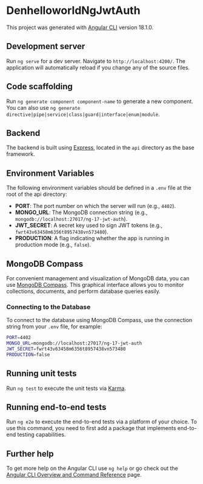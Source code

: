 # DenhelloworldNgJwtAuth

This project was generated with [Angular CLI](https://github.com/angular/angular-cli) version 18.1.0.

## Development server

Run `ng serve` for a dev server. Navigate to `http://localhost:4200/`. The application will automatically reload if you change any of the source files.

## Code scaffolding

Run `ng generate component component-name` to generate a new component. You can also use `ng generate directive|pipe|service|class|guard|interface|enum|module`.

## Backend
The backend is built using [Express](https://expressjs.com), located in the `api` directory as the base framework.

## Environment Variables

The following environment variables should be defined in a `.env` file at the root of the api directory:

- **PORT**: The port number on which the server will run (e.g., `4402`).
- **MONGO_URL**: The MongoDB connection string (e.g., `mongodb://localhost:27017/ng-17-jwt-auth`).
- **JWT_SECRET**: A secret key used to sign JWT tokens (e.g., `fwrt43v63458m6356t8957438vn573480`).
- **PRODUCTION**: A flag indicating whether the app is running in production mode (e.g., `false`).

## MongoDB Compass

For convenient management and visualization of MongoDB data, you can use [MongoDB Compass](https://www.mongodb.com/products/compass). This graphical interface allows you to monitor collections, documents, and perform database queries easily.

### Connecting to the Database

To connect to the database using MongoDB Compass, use the connection string from your `.env` file, for example:

```bash
PORT=4402
MONGO_URL=mongodb://localhost:27017/ng-17-jwt-auth
JWT_SECRET=fwrt43v63458m6356t8957438vn573480
PRODUCTION=false
```

## Running unit tests

Run `ng test` to execute the unit tests via [Karma](https://karma-runner.github.io).

## Running end-to-end tests

Run `ng e2e` to execute the end-to-end tests via a platform of your choice. To use this command, you need to first add a package that implements end-to-end testing capabilities.

## Further help

To get more help on the Angular CLI use `ng help` or go check out the [Angular CLI Overview and Command Reference](https://angular.dev/tools/cli) page.
